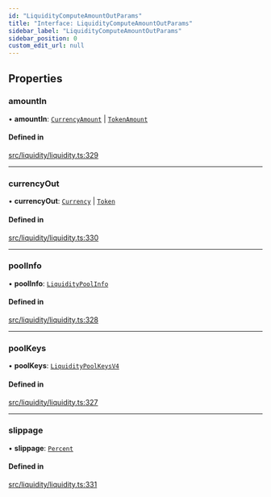 ```yaml
---
id: "LiquidityComputeAmountOutParams"
title: "Interface: LiquidityComputeAmountOutParams"
sidebar_label: "LiquidityComputeAmountOutParams"
sidebar_position: 0
custom_edit_url: null
---
```


## Properties

### amountIn

• **amountIn**: [`CurrencyAmount`](../classes/CurrencyAmount.md) \| [`TokenAmount`](../classes/TokenAmount.md)

#### Defined in

[src/liquidity/liquidity.ts:329](https://github.com/alpha-defi/raydium-sdk/blob/7094668/src/liquidity/liquidity.ts#L329)

___

### currencyOut

• **currencyOut**: [`Currency`](../classes/Currency.md) \| [`Token`](../classes/Token.md)

#### Defined in

[src/liquidity/liquidity.ts:330](https://github.com/alpha-defi/raydium-sdk/blob/7094668/src/liquidity/liquidity.ts#L330)

___

### poolInfo

• **poolInfo**: [`LiquidityPoolInfo`](LiquidityPoolInfo.md)

#### Defined in

[src/liquidity/liquidity.ts:328](https://github.com/alpha-defi/raydium-sdk/blob/7094668/src/liquidity/liquidity.ts#L328)

___

### poolKeys

• **poolKeys**: [`LiquidityPoolKeysV4`](../modules.md#liquiditypoolkeysv4)

#### Defined in

[src/liquidity/liquidity.ts:327](https://github.com/alpha-defi/raydium-sdk/blob/7094668/src/liquidity/liquidity.ts#L327)

___

### slippage

• **slippage**: [`Percent`](../classes/Percent.md)

#### Defined in

[src/liquidity/liquidity.ts:331](https://github.com/alpha-defi/raydium-sdk/blob/7094668/src/liquidity/liquidity.ts#L331)
